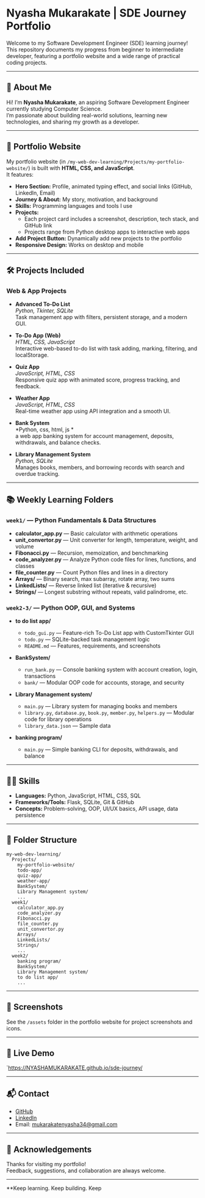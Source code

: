 # Nyasha Mukarakate | SDE Journey Portfolio

Welcome to my Software Development Engineer (SDE) learning journey!  
This repository documents my progress from beginner to intermediate developer, featuring a portfolio website and a wide range of practical coding projects.

---

## 🌟 About Me

Hi! I’m **Nyasha Mukarakate**, an aspiring Software Development Engineer currently studying Computer Science.  
I’m passionate about building real-world solutions, learning new technologies, and sharing my growth as a developer.

---

## 🚀 Portfolio Website

My portfolio website (in `/my-web-dev-learning/Projects/my-portfolio-website/`) is built with **HTML, CSS, and JavaScript**.  
It features:

- **Hero Section:** Profile, animated typing effect, and social links (GitHub, LinkedIn, Email)
- **Journey & About:** My story, motivation, and background
- **Skills:** Programming languages and tools I use
- **Projects:**  
  - Each project card includes a screenshot, description, tech stack, and GitHub link
  - Projects range from Python desktop apps to interactive web apps
- **Add Project Button:** Dynamically add new projects to the portfolio
- **Responsive Design:** Works on desktop and mobile

---

## 🛠️ Projects Included

### Web & App Projects

- **Advanced To-Do List**  
  *Python, Tkinter, SQLite*  
  Task management app with filters, persistent storage, and a modern GUI.

- **To-Do App (Web)**  
  *HTML, CSS, JavaScript*  
  Interactive web-based to-do list with task adding, marking, filtering, and localStorage.

- **Quiz App**  
  *JavaScript, HTML, CSS*  
  Responsive quiz app with animated score, progress tracking, and feedback.

- **Weather App**  
  *JavaScript, HTML, CSS*  
  Real-time weather app using API integration and a smooth UI.

- **Bank System**  
  *Python, css, html, js *  
  a web app banking system for account management, deposits, withdrawals, and balance checks.

- **Library Management System**  
  *Python, SQLite*  
  Manages books, members, and borrowing records with search and overdue tracking.

---

## 📚 Weekly Learning Folders

### `week1/` — Python Fundamentals & Data Structures

- **calculator_app.py** — Basic calculator with arithmetic operations
- **unit_convertor.py** — Unit converter for length, temperature, weight, and volume
- **Fibonacci.py** — Recursion, memoization, and benchmarking
- **code_analyzer.py** — Analyze Python code files for lines, functions, and classes
- **file_counter.py** — Count Python files and lines in a directory
- **Arrays/** — Binary search, max subarray, rotate array, two sums
- **LinkedLists/** — Reverse linked list (iterative & recursive)
- **Strings/** — Longest substring without repeats, valid palindrome, etc.

### `week2-3/` — Python OOP, GUI, and Systems

- **to do list app/**  
  - `todo_gui.py` — Feature-rich To-Do List app with CustomTkinter GUI  
  - `todo.py` — SQLite-backed task management logic  
  - `README.md` — Features, requirements, and screenshots

- **BankSystem/**  
  - `run_bank.py` — Console banking system with account creation, login, transactions  
  - `bank/` — Modular OOP code for accounts, storage, and security

- **Library Management system/**  
  - `main.py` — Library system for managing books and members  
  - `library.py`, `database.py`, `book.py`, `member.py`, `helpers.py` — Modular code for library operations  
  - `library_data.json` — Sample data

- **banking program/**  
  - `main.py` — Simple banking CLI for deposits, withdrawals, and balance

---

## 🧑‍💻 Skills

- **Languages:** Python, JavaScript, HTML, CSS, SQL
- **Frameworks/Tools:** Flask, SQLite, Git & GitHub
- **Concepts:** Problem-solving, OOP, UI/UX basics, API usage, data persistence

---

## 📂 Folder Structure

```
my-web-dev-learning/
  Projects/
    my-portfolio-website/
    todo-app/
    quiz-app/
    weather-app/
    BankSystem/
    Library Management system/
    ...
  week1/
    calculator_app.py
    code_analyzer.py
    Fibonacci.py
    file_counter.py
    unit_convertor.py
    Arrays/
    LinkedLists/
    Strings/
    ...
  week2/
    banking program/
    BankSystem/
    Library Management system/
    to do list app/
    ...
```

---

## 📸 Screenshots

See the `/assets` folder in the portfolio website for project screenshots and icons.

---

## 🔗 Live Demo

`<https://NYASHAMUKARAKATE.github.io/sde-journey/>

---

## 📬 Contact

- [GitHub](https://github.com/NYASHAMUKARAKATE)
- [LinkedIn](https://www.linkedin.com/in/nyasha-mukarakate-361905356)
- Email: <mukarakatenyasha34@gmail.com>

---

## 🙏 Acknowledgements

Thanks for visiting my portfolio!  
Feedback, suggestions, and collaboration are always welcome.

---

**Keep learning. Keep building. Keep
